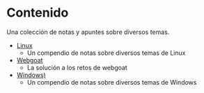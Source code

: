 # Contenido 

Una colección de notas y apuntes sobre diversos temas.

+ [Linux](https://github.com/elcaza/notas/tree/master/linux)
    + Un compendio de notas sobre diversos temas de Linux
+ [Webgoat](https://github.com/elcaza/notas/tree/master/webgoat)
    + La solución a los retos de webgoat
+ [Windows)](https://github.com/elcaza/notas/tree/master/windows)
    + Un compendio de notas sobre diversos temas de Windows
